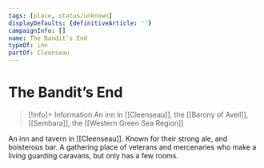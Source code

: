 ```yaml
---
tags: [place, status/unknown]
displayDefaults: {definitiveArticle: ''}
campaignInfo: []
name: The Bandit’s End
typeOf: inn
partOf: Cleenseau
---
```

# The Bandit’s End
>[!info]+ Information
> An  inn in [[Cleenseau]], the [[Barony of Aveil]], [[Sembara]], the [[Western Green Sea Region]]

An inn and tavern in [[Cleenseau]]. Known for their strong ale, and boisterous bar. A gathering place of veterans and mercenaries who make a living guarding caravans, but only has a few rooms. 
